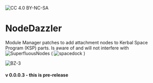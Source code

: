 
![[CC 4.0 BY-NC-SA](https://creativecommons.org/licenses/by-nc-sa/4.0/)](https://i.creativecommons.org/l/by-nc-sa/4.0/88x31.png "CC 4.0 BY-NC-SA")

# NodeDazzler
Module Manager patches to add attachment nodes to Kerbal Space Program (KSP) parts.
Is aware of and will not interfere with ![SuperfluousNodes]("https://forum.kerbalspaceprogram.com/index.php?/topic/181663-16-superfluous-nodes-attachment-nodes-for-surface-attach-parts/") ( ![spacedock](https://spacedock.info/mod/2064/Superfluous%20Nodes) )
 
![BZ-3](https://raw.githubusercontent.com/zer0Kerbal/SGEx/Dev/Parts/img/BZ-3-NodeDazzler.png "BZ-3 NodeDazzled")

#### v 0.0.0.3 - this is pre-release
